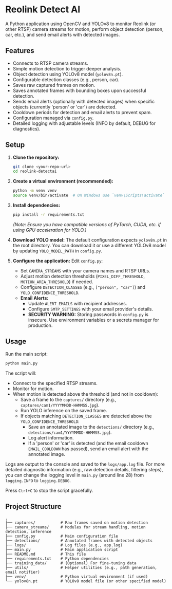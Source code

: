 # Reolink Detect AI

A Python application using OpenCV and YOLOv8 to monitor Reolink (or other RTSP) camera streams for motion, perform object detection (person, car, etc.), and send email alerts with detected images.

## Features

*   Connects to RTSP camera streams.
*   Simple motion detection to trigger deeper analysis.
*   Object detection using YOLOv8 model (`yolov8n.pt`).
*   Configurable detection classes (e.g., person, car).
*   Saves raw captured frames on motion.
*   Saves annotated frames with bounding boxes upon successful detection.
*   Sends email alerts (optionally with detected images) when specific objects (currently 'person' or 'car') are detected.
*   Cooldown periods for detection and email alerts to prevent spam.
*   Configuration managed via `config.py`.
*   Detailed logging with adjustable levels (INFO by default, DEBUG for diagnostics).

## Setup

1.  **Clone the repository:**
    ```bash
    git clone <your-repo-url>
    cd reolink-detectai
    ```

2.  **Create a virtual environment (recommended):**
    ```bash
    python -m venv venv
    source venv/bin/activate  # On Windows use `venv\Scripts\activate`
    ```

3.  **Install dependencies:**
    ```bash
    pip install -r requirements.txt
    ```
    *(Note: Ensure you have compatible versions of PyTorch, CUDA, etc. if using GPU acceleration for YOLO.)*

4.  **Download YOLO model:**
    The default configuration expects `yolov8n.pt` in the root directory. You can download it or use a different YOLOv8 model by updating `YOLO_MODEL_PATH` in `config.py`.

5.  **Configure the application:**
    Edit `config.py`:
    *   Set `CAMERA_STREAMS` with your camera names and RTSP URLs.
    *   Adjust motion detection thresholds (`PIXEL_DIFF_THRESHOLD`, `MOTION_AREA_THRESHOLD`) if needed.
    *   Configure `DETECTION_CLASSES` (e.g., `["person", "car"]`) and `YOLO_CONFIDENCE_THRESHOLD`.
    *   **Email Alerts:**
        *   Update `ALERT_EMAILS` with recipient addresses.
        *   Configure `SMTP_SETTINGS` with your email provider's details.
        *   **SECURITY WARNING:** Storing passwords in `config.py` is insecure. Use environment variables or a secrets manager for production.

## Usage

Run the main script:

```bash
python main.py
```

The script will:
*   Connect to the specified RTSP streams.
*   Monitor for motion.
*   When motion is detected above the threshold (and not in cooldown):
    *   Save a frame to the `captures/` directory (e.g., `captures/cam1/YYYYMMDD-HHMMSS.jpg`).
    *   Run YOLO inference on the saved frame.
    *   If objects matching `DETECTION_CLASSES` are detected above the `YOLO_CONFIDENCE_THRESHOLD`:
        *   Save an annotated image to the `detections/` directory (e.g., `detections/cam1/YYYYMMDD-HHMMSS.jpg`).
        *   Log alert information.
        *   If a 'person' or 'car' is detected (and the email cooldown `EMAIL_COOLDOWN` has passed), send an email alert with the annotated image.

Logs are output to the console and saved to the `logs/app.log` file. For more detailed diagnostic information (e.g., raw detection details, filtering steps), you can change the logging level in `main.py` (around line 28) from `logging.INFO` to `logging.DEBUG`.

Press `Ctrl+C` to stop the script gracefully.

## Project Structure

```
.
├── captures/           # Raw frames saved on motion detection
├── camera_streams/     # Modules for stream handling, motion detection, inference
├── config.py           # Main configuration file
├── detections/         # Annotated frames with detected objects
├── logs/               # Log files (e.g., app.log)
├── main.py             # Main application script
├── README.md           # This file
├── requirements.txt    # Python dependencies
├── training_data/      # (Optional) For fine-tuning data
├── utils/              # Helper utilities (e.g., path generation, email notifier)
├── venv/               # Python virtual environment (if used)
└── yolov8n.pt          # YOLOv8 model file (or other specified model)
```
